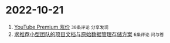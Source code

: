 # 2022-10-21

1. [YouTube Premium 涨价](https://www.v2ex.com/t/888587) `30条评论` `分享发现`
1. [求推荐小型团队的项目文档与原始数据管理存储方案](https://www.v2ex.com/t/888600) `6条评论` `问与答`
